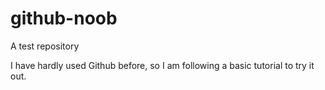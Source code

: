# github-noob
A test repository

I have hardly used Github before, so I am following a basic tutorial to try it out.
